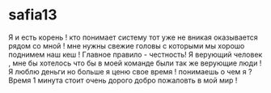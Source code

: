 # safia13
Я и есть корень !
кто понимает систему тот уже не вникая оказывается рядом со мной ! мне нужны свежие головы с которыми мы хорошо поднимем наш кеш !
Главное правило - честность!
Я верующий человек , мне бы хотелось что бы в моей команде были так же верующие люди !
Я люблю деньги но больше я ценю свое время !
понимаешь о чем я ? 
Время 1 минута стоит очень дорого 
добро пожаловть в мой мир !
